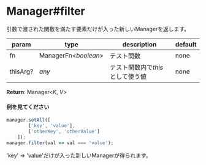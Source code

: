 # Manager#filter
引数で渡された関数を満たす要素だけが入った新しいManagerを返します。  
  
**param**|**type**|**description**|**default**  
---|---|---|---  
fn|ManagerFn\<*boolean*\>|テスト関数|none  
thisArg?|*any*|テスト関数内で*this*として使う値|none  
  
**Return**: Manager\<*K*, *V*\>

#### 例を見てください
```js  
manager.setAll([  
		['key', 'value'],  
		['otherKey', 'otherValue']  
	]);  
manager.filter(val => val === 'value');  
```  
'key' => 'value'だけが入った新しいManagerが得られます。